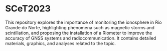 # SCeT2023
This repository explores the importance of monitoring the ionosphere in Rio Grande do Norte, highlighting phenomena such as magnetic storms and scintillation, and proposing the installation of a Riometer to improve the accuracy of GNSS systems and radiocommunication. It contains detailed materials, graphics, and analyses related to the topic.
